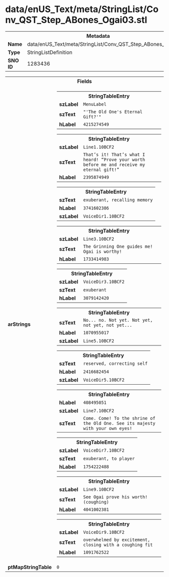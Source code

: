 <h1>data/enUS_Text/meta/StringList/Conv_QST_Step_ABones_Ogai03.stl</h1><table><tr><th colspan="100%">Metadata</th></tr><tr><td><b>Name</b></td><td>data/enUS_Text/meta/StringList/Conv_QST_Step_ABones_Ogai03.stl</td></tr><tr><td><b>Type</b></td><td>StringListDefinition</td></tr><tr><td><b>SNO ID</b></td><td>1283436</td></tr></table>

<table><tr><th colspan="100%">Fields</th></tr><tr><td><b>arStrings</b></td><td><table><tr><th colspan="100%">StringTableEntry</th></tr><tr><td><b>szLabel</b></td><td><code>MenuLabel</code></td></tr><tr><td><b>szText</b></td><td><code>"'The Old One's Eternal Gift?'"</code></td></tr><tr><td><b>hLabel</b></td><td><code>4215274549</code></td></tr></table>


<table><tr><th colspan="100%">StringTableEntry</th></tr><tr><td><b>szLabel</b></td><td><code>Line1.10BCF2</code></td></tr><tr><td><b>szText</b></td><td><code>That’s it! That’s what I heard! “Prove your worth before me and receive my eternal gift!”</code></td></tr><tr><td><b>hLabel</b></td><td><code>2395874949</code></td></tr></table>


<table><tr><th colspan="100%">StringTableEntry</th></tr><tr><td><b>szText</b></td><td><code>exuberant, recalling memory</code></td></tr><tr><td><b>hLabel</b></td><td><code>3741602386</code></td></tr><tr><td><b>szLabel</b></td><td><code>VoiceDir1.10BCF2</code></td></tr></table>


<table><tr><th colspan="100%">StringTableEntry</th></tr><tr><td><b>szLabel</b></td><td><code>Line3.10BCF2</code></td></tr><tr><td><b>szText</b></td><td><code>The Grinning One guides me! Ogai is worthy!</code></td></tr><tr><td><b>hLabel</b></td><td><code>1733414983</code></td></tr></table>


<table><tr><th colspan="100%">StringTableEntry</th></tr><tr><td><b>szLabel</b></td><td><code>VoiceDir3.10BCF2</code></td></tr><tr><td><b>szText</b></td><td><code>exuberant</code></td></tr><tr><td><b>hLabel</b></td><td><code>3079142420</code></td></tr></table>


<table><tr><th colspan="100%">StringTableEntry</th></tr><tr><td><b>szText</b></td><td><code>No... no. Not yet. Not yet, not yet, not yet...</code></td></tr><tr><td><b>hLabel</b></td><td><code>1070955017</code></td></tr><tr><td><b>szLabel</b></td><td><code>Line5.10BCF2</code></td></tr></table>


<table><tr><th colspan="100%">StringTableEntry</th></tr><tr><td><b>szText</b></td><td><code>reserved, correcting self</code></td></tr><tr><td><b>hLabel</b></td><td><code>2416682454</code></td></tr><tr><td><b>szLabel</b></td><td><code>VoiceDir5.10BCF2</code></td></tr></table>


<table><tr><th colspan="100%">StringTableEntry</th></tr><tr><td><b>hLabel</b></td><td><code>408495051</code></td></tr><tr><td><b>szLabel</b></td><td><code>Line7.10BCF2</code></td></tr><tr><td><b>szText</b></td><td><code>Come. Come! To the shrine of the Old One. See its majesty with your own eyes!</code></td></tr></table>


<table><tr><th colspan="100%">StringTableEntry</th></tr><tr><td><b>szLabel</b></td><td><code>VoiceDir7.10BCF2</code></td></tr><tr><td><b>szText</b></td><td><code>exuberant, to player</code></td></tr><tr><td><b>hLabel</b></td><td><code>1754222488</code></td></tr></table>


<table><tr><th colspan="100%">StringTableEntry</th></tr><tr><td><b>szLabel</b></td><td><code>Line9.10BCF2</code></td></tr><tr><td><b>szText</b></td><td><code>See Ogai prove his worth! (coughing)</code></td></tr><tr><td><b>hLabel</b></td><td><code>4041002381</code></td></tr></table>


<table><tr><th colspan="100%">StringTableEntry</th></tr><tr><td><b>szLabel</b></td><td><code>VoiceDir9.10BCF2</code></td></tr><tr><td><b>szText</b></td><td><code>overwhelmed by excitement, closing with a coughing fit</code></td></tr><tr><td><b>hLabel</b></td><td><code>1091762522</code></td></tr></table>


</td></tr><tr><td><b>ptMapStringTable</b></td><td><code>0</code></td></tr></table>

